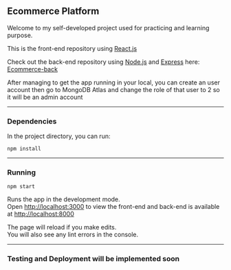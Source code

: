 ## Ecommerce Platform
Welcome to my self-developed project used for practicing and learning purpose.

This is the front-end repository using [React.js](https://github.com/facebook/create-react-app)

Check out the back-end repository using [Node.js](https://nodejs.org/en/) and [Express](http://expressjs.com/) here: [Ecommerce-back](https://github.com/hungnguyen9696/Ecommerce_Mern)

After managing to get the app running in your local, you can create an user account then go to MongoDB Atlas and change the role of that user to 2 so it will be an admin account

___

### Dependencies

In the project directory, you can run:

```
npm install
```
___
### Running


```
npm start
```
Runs the app in the development mode.<br />
Open [http://localhost:3000](http://localhost:3000) to view the front-end and back-end is available at [http://localhost:8000](http://localhost:8000)

The page will reload if you make edits.<br />
You will also see any lint errors in the console.
___
### Testing and Deployment will be implemented soon